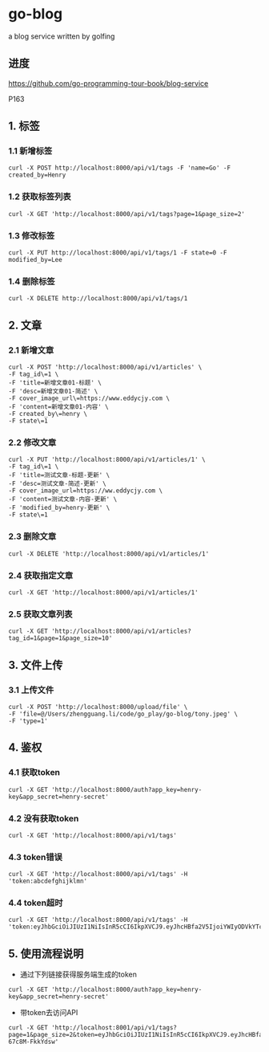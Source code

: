 # go-blog
a blog service written by golfing

## 进度
https://github.com/go-programming-tour-book/blog-service

P163

## 1. 标签
### 1.1 新增标签
```
curl -X POST http://localhost:8000/api/v1/tags -F 'name=Go' -F created_by=Henry
```

### 1.2 获取标签列表
```
curl -X GET 'http://localhost:8000/api/v1/tags?page=1&page_size=2'
```

### 1.3  修改标签
```
curl -X PUT http://localhost:8000/api/v1/tags/1 -F state=0 -F modified_by=Lee
```

### 1.4 删除标签
```
curl -X DELETE http://localhost:8000/api/v1/tags/1
```

## 2. 文章

### 2.1 新增文章
```
curl -X POST 'http://localhost:8000/api/v1/articles' \
-F tag_id\=1 \
-F 'title=新增文章01-标题' \
-F 'desc=新增文章01-简述' \
-F cover_image_url\=https://www.eddycjy.com \
-F 'content=新增文章01-内容' \
-F created_by\=henry \
-F state\=1
```

### 2.2 修改文章
```
curl -X PUT 'http://localhost:8000/api/v1/articles/1' \
-F tag_id\=1 \
-F 'title=测试文章-标题-更新' \
-F 'desc=测试文章-简述-更新' \
-F cover_image_url=https://ww.eddycjy.com \
-F 'content=测试文章-内容-更新' \
-F 'modified_by=henry-更新' \
-F state\=1

```

### 2.3 删除文章
```
curl -X DELETE 'http://localhost:8000/api/v1/articles/1'
```

### 2.4 获取指定文章
```
curl -X GET 'http://localhost:8000/api/v1/articles/1'
```

### 2.5 获取文章列表
```
curl -X GET 'http://localhost:8000/api/v1/articles?tag_id=1&page=1&page_size=10'
```

## 3. 文件上传

### 3.1 上传文件
```
curl -X POST 'http://localhost:8000/upload/file' \
-F 'file=@/Users/zhengguang.li/code/go_play/go-blog/tony.jpeg' \
-F 'type=1'
```

## 4. 鉴权
### 4.1 获取token
```
curl -X GET 'http://localhost:8000/auth?app_key=henry-key&app_secret=henry-secret'
```

### 4.2 没有获取token
```
curl -X GET 'http://localhost:8000/api/v1/tags'
```

### 4.3 token错误
```
curl -X GET 'http://localhost:8000/api/v1/tags' -H 'token:abcdefghijklmn'
```

### 4.4 token超时
```
curl -X GET 'http://localhost:8000/api/v1/tags' -H 'token:eyJhbGciOiJIUzI1NiIsInR5cCI6IkpXVCJ9.eyJhcHBfa2V5IjoiYWIyODVkYTc5NTgzOTQ5NGE2OTJhN2Y1NmU3NWUzZGQiLCJhcHBfc2VjcmV0IjoiODBlMjc2YzFmMjBlZDdmOGJjMmMzZWIzNWUxYTAxZmUiLCJleHAiOjE1MDMzNDU5NTQsImlzcyI6ImJsb2ctc2VydmljZSJ9.eiDvkMTwQJKUyOmgNlJ0DER9hTjiTVYRMl0wkiSvlhc'
```

## 5. 使用流程说明
+ 通过下列链接获得服务端生成的token
```
curl -X GET 'http://localhost:8000/auth?app_key=henry-key&app_secret=henry-secret'
```
+ 带token去访问API
```
curl -X GET 'http://localhost:8001/api/v1/tags?page=1&page_size=2&token=eyJhbGciOiJIUzI1NiIsInR5cCI6IkpXVCJ9.eyJhcHBfa2V5IjoiYWIyODVkYTc5NTgzOTQ5NGE2OTJhN2Y1NmU3NWUzZGQiLCJhcHBfc2VjcmV0IjoiODBlMjc2YzFmMjBlZDdmOGJjMmMzZWIzNWUxYTAxZmUiLCJleHAiOjE2MDU1MDQzMTAsImlzcyI6ImJsb2ctc2VydmljZSJ9.MLoT7dpLiKBwgH10yqCjfb3fO0goH-67c8M-FkkYdsw'
```